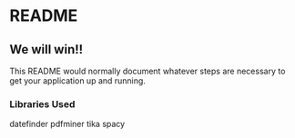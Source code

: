 # README #

## We will win!!

This README would normally document whatever steps are necessary to get your application up and running.

### Libraries Used ###

datefinder
pdfminer
tika
spacy
